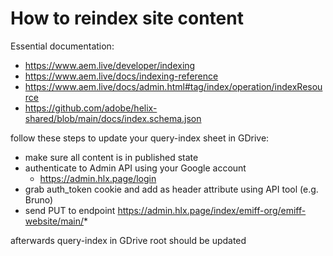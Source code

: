 # How to reindex site content

Essential documentation:

- https://www.aem.live/developer/indexing
- https://www.aem.live/docs/indexing-reference
- https://www.aem.live/docs/admin.html#tag/index/operation/indexResource
- https://github.com/adobe/helix-shared/blob/main/docs/index.schema.json

follow these steps to update your query-index sheet in GDrive:
- make sure all content is in published state
- authenticate to Admin API using your Google account
  - https://admin.hlx.page/login
- grab auth_token cookie and add as header attribute using API tool (e.g. Bruno)
- send PUT to endpoint https://admin.hlx.page/index/emiff-org/emiff-website/main/*

afterwards query-index in GDrive root should be updated
